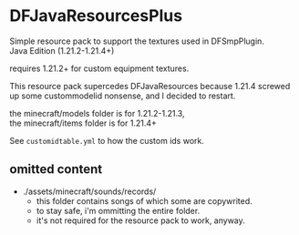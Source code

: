 # DFJavaResourcesPlus
Simple resource pack to support the textures used in DFSmpPlugin.  
Java Edition (1.21.2-1.21.4+)

requires 1.21.2+ for custom equipment textures. 
  
This resource pack supercedes DFJavaResources because 1.21.4 screwed up some custommodelid nonsense, and I decided to restart.
  
the minecraft/models folder is for 1.21.2-1.21.3,  
the minecraft/items folder is for 1.21.4+
  
See `customidtable.yml` to how the custom ids work.

## omitted content
- ./assets/minecraft/sounds/records/
  - this folder contains songs of which some are copywrited.
  - to stay safe, i'm ommitting the entire folder.
  - it's not required for the resource pack to work, anyway.
